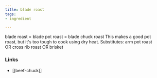 ```yaml
---
title: blade roast
tags:
- ingredient

---
```

blade roast = blade pot roast = blade chuck roast This makes a good pot roast, but it's too tough to cook using dry heat. Substitutes: arm pot roast OR cross rib roast OR brisket

### Links

* [[beef-chuck]]
